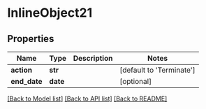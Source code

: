 # InlineObject21

## Properties
Name | Type | Description | Notes
------------ | ------------- | ------------- | -------------
**action** | **str** |  | [default to 'Terminate']
**end_date** | **date** |  | [optional] 

[[Back to Model list]](../README.md#documentation-for-models) [[Back to API list]](../README.md#documentation-for-api-endpoints) [[Back to README]](../README.md)


